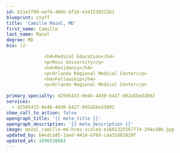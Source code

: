 ```yaml
---
id: b11e1f99-aef4-40bb-bf16-e341530222b1
blueprint: staff
title: 'Camille Mazal, MD'
first_name: Camille
last_name: Mazal
degree: MD
bio: |2-

              <h4>Medical Education</h4>
              <p>Ross University</p>
              <h4>Residency</h4>
              <p>Orlando Regional Medical Center</p>
              <h4>Fellowship</h4>
              <p>Orlando Regional Medical Center</p>
          
primary_specialty: d2505433-0e4b-4430-b427-892a5be33892
services:
  - d2505433-0e4b-4430-b427-892a5be33892
show_call_to_action: false
opengraph_title: '{{ meta_title }}'
opengraph_description: '{{ meta_description }}'
image: mazal_camille-md-hres-scaled-e1601325567774-294x300.jpg
updated_by: b4edca85-1aed-4414-b76d-caa31d61829f
updated_at: 1696516663
---
```

